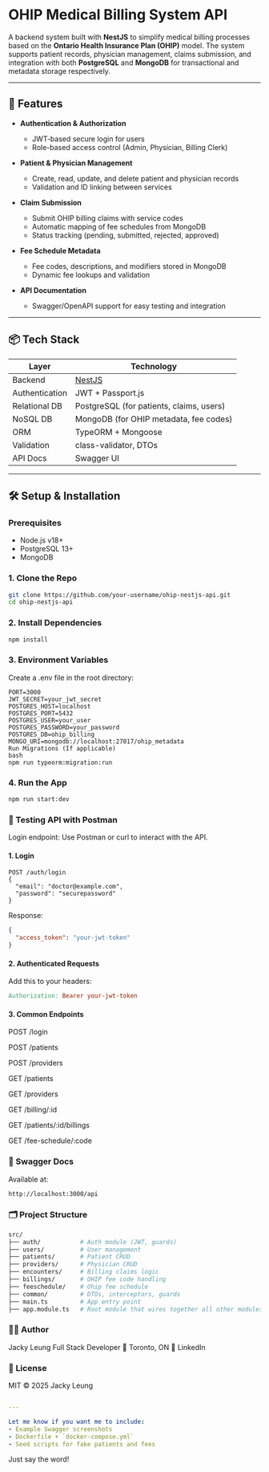 # OHIP Medical Billing System API

A backend system built with **NestJS** to simplify medical billing processes based on the **Ontario Health Insurance Plan (OHIP)** model. The system supports patient records, physician management, claims submission, and integration with both **PostgreSQL** and **MongoDB** for transactional and metadata storage respectively.

---

## 🚀 Features

- **Authentication & Authorization**
  - JWT-based secure login for users
  - Role-based access control (Admin, Physician, Billing Clerk)

- **Patient & Physician Management**
  - Create, read, update, and delete patient and physician records
  - Validation and ID linking between services

- **Claim Submission**
  - Submit OHIP billing claims with service codes
  - Automatic mapping of fee schedules from MongoDB
  - Status tracking (pending, submitted, rejected, approved)

- **Fee Schedule Metadata**
  - Fee codes, descriptions, and modifiers stored in MongoDB
  - Dynamic fee lookups and validation

- **API Documentation**
  - Swagger/OpenAPI support for easy testing and integration

---

## 📦 Tech Stack

| Layer         | Technology        |
|--------------|-------------------|
| Backend       | [NestJS](https://nestjs.com)     |
| Authentication| JWT + Passport.js |
| Relational DB | PostgreSQL (for patients, claims, users) |
| NoSQL DB      | MongoDB (for OHIP metadata, fee codes) |
| ORM           | TypeORM + Mongoose |
| Validation    | class-validator, DTOs |
| API Docs      | Swagger UI |

---

## 🛠️ Setup & Installation

### Prerequisites

- Node.js v18+
- PostgreSQL 13+
- MongoDB

### 1. Clone the Repo

```bash
git clone https://github.com/your-username/ohip-nestjs-api.git
cd ohip-nestjs-api
```

 ### 2. Install Dependencies
```bash
npm install
```

### 3. Environment Variables
Create a .env file in the root directory:
```env
PORT=3000
JWT_SECRET=your_jwt_secret
POSTGRES_HOST=localhost
POSTGRES_PORT=5432
POSTGRES_USER=your_user
POSTGRES_PASSWORD=your_password
POSTGRES_DB=ohip_billing
MONGO_URI=mongodb://localhost:27017/ohip_metadata
Run Migrations (If applicable)
bash
npm run typeorm:migration:run
```

### 4. Run the App
```bash
npm run start:dev
```

### 🧪 Testing API with Postman
Login endpoint:
Use Postman or curl to interact with the API.

#### 1. Login
```http
POST /auth/login
{
  "email": "doctor@example.com",
  "password": "securepassword"
}
```

Response:
```json
{
  "access_token": "your-jwt-token"
}
```

#### 2. Authenticated Requests
Add this to your headers:
```makefile
Authorization: Bearer your-jwt-token
```
#### 3. Common Endpoints
POST /login

POST /patients

POST /providers

GET /patients

GET /providers

GET /billing/:id

GET /patients/:id/billings

GET /fee-schedule/:code

### 📄 Swagger Docs
Available at:

```bash
http://localhost:3000/api
```
### 🗂️ Project Structure
```bash
src/
├── auth/           # Auth module (JWT, guards)
├── users/          # User management
├── patients/       # Patient CRUD
├── providers/      # Physician CRUD
├── encounters/     # Billing claims logic
├── billings/       # OHIP fee code handling
├── feeschedule/    # Ohip fee schedule
├── common/         # DTOs, interceptors, guards
├── main.ts         # App entry point
├── app.module.ts   # Root module that wires together all other modules
```

### 🧑‍💻 Author
Jacky Leung
Full Stack Developer
📍 Toronto, ON
🔗 LinkedIn

### 📜 License
MIT © 2025 Jacky Leung

```yaml

---

Let me know if you want me to include:
- Example Swagger screenshots
- Dockerfile + `docker-compose.yml`
- Seed scripts for fake patients and fees
```

Just say the word!
